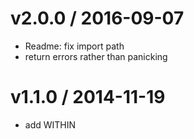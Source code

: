 
v2.0.0 / 2016-09-07
===================

  * Readme: fix import path
  * return errors rather than panicking

v1.1.0 / 2014-11-19
===================

  * add WITHIN

